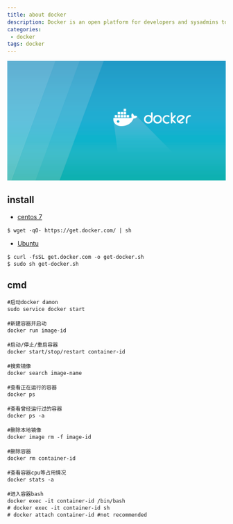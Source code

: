 ```yaml
---
title: about docker
description: Docker is an open platform for developers and sysadmins to build, ship, and run distributed applications, whether on laptops, data center VMs, or the cloud.
categories:
 - docker
tags: docker
---
```


![img](/assets/images/posts/2018-01-04-basic-of-docker-1.png)

## install

- [centos 7](https://stackoverflow.com/questions/43869867/installing-docker-17-version-on-centos-7)

```shell
$ wget -qO- https://get.docker.com/ | sh
```

- [Ubuntu](https://docs.docker.com/engine/installation/linux/docker-ce/ubuntu/#install-using-the-repository)

```shell
$ curl -fsSL get.docker.com -o get-docker.sh
$ sudo sh get-docker.sh
```

## cmd

```shell
#启动docker damon
sudo service docker start

#新建容器并启动
docker run image-id

#启动/停止/重启容器
docker start/stop/restart container-id

#搜索镜像
docker search image-name

#查看正在运行的容器
docker ps

#查看曾经运行过的容器
docker ps -a

#删除本地镜像
docker image rm -f image-id

#删除容器
docker rm container-id

#查看容器cpu等占用情况
docker stats -a

#进入容器bash
docker exec -it container-id /bin/bash
# docker exec -it container-id sh
# docker attach container-id #not recommended
```